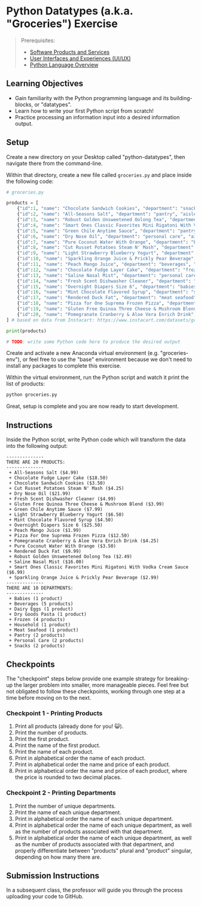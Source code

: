 # Python Datatypes (a.k.a. "Groceries") Exercise

> Prerequisites:
>   + [Software Products and Services](/units/unit-1.md)
>   + [User Interfaces and Experiences (UI/UX)](/units/unit-2.md)
>   + [Python Language Overview](/units/unit-3.md)

## Learning Objectives

  + Gain familiarity with the Python programming language and its building-blocks, or "datatypes".
  + Learn how to write your first Python script from scratch!
  + Practice processing an information input into a desired information output.


## Setup

Create a new directory on your Desktop called "python-datatypes", then navigate there from the command-line.

Within that directory, create a new file called `groceries.py` and place inside the following code:

```python
# groceries.py

products = [
    {"id":1, "name": "Chocolate Sandwich Cookies", "department": "snacks", "aisle": "cookies cakes", "price": 3.50},
    {"id":2, "name": "All-Seasons Salt", "department": "pantry", "aisle": "spices seasonings", "price": 4.99},
    {"id":3, "name": "Robust Golden Unsweetened Oolong Tea", "department": "beverages", "aisle": "tea", "price": 2.49},
    {"id":4, "name": "Smart Ones Classic Favorites Mini Rigatoni With Vodka Cream Sauce", "department": "frozen", "aisle": "frozen meals", "price": 6.99},
    {"id":5, "name": "Green Chile Anytime Sauce", "department": "pantry", "aisle": "marinades meat preparation", "price": 7.99},
    {"id":6, "name": "Dry Nose Oil", "department": "personal care", "aisle": "cold flu allergy", "price": 21.99},
    {"id":7, "name": "Pure Coconut Water With Orange", "department": "beverages", "aisle": "juice nectars", "price": 3.50},
    {"id":8, "name": "Cut Russet Potatoes Steam N' Mash", "department": "frozen", "aisle": "frozen produce", "price": 4.25},
    {"id":9, "name": "Light Strawberry Blueberry Yogurt", "department": "dairy eggs", "aisle": "yogurt", "price": 6.50},
    {"id":10, "name": "Sparkling Orange Juice & Prickly Pear Beverage", "department": "beverages", "aisle": "water seltzer sparkling water", "price": 2.99},
    {"id":11, "name": "Peach Mango Juice", "department": "beverages", "aisle": "refrigerated", "price": 1.99},
    {"id":12, "name": "Chocolate Fudge Layer Cake", "department": "frozen", "aisle": "frozen dessert", "price": 18.50},
    {"id":13, "name": "Saline Nasal Mist", "department": "personal care", "aisle": "cold flu allergy", "price": 16.00},
    {"id":14, "name": "Fresh Scent Dishwasher Cleaner", "department": "household", "aisle": "dish detergents", "price": 4.99},
    {"id":15, "name": "Overnight Diapers Size 6", "department": "babies", "aisle": "diapers wipes", "price": 25.50},
    {"id":16, "name": "Mint Chocolate Flavored Syrup", "department": "snacks", "aisle": "ice cream toppings", "price": 4.50},
    {"id":17, "name": "Rendered Duck Fat", "department": "meat seafood", "aisle": "poultry counter", "price": 9.99},
    {"id":18, "name": "Pizza for One Suprema Frozen Pizza", "department": "frozen", "aisle": "frozen pizza", "price": 12.50},
    {"id":19, "name": "Gluten Free Quinoa Three Cheese & Mushroom Blend", "department": "dry goods pasta", "aisle": "grains rice dried goods", "price": 3.99},
    {"id":20, "name": "Pomegranate Cranberry & Aloe Vera Enrich Drink", "department": "beverages", "aisle": "juice nectars", "price": 4.25}
] # based on data from Instacart: https://www.instacart.com/datasets/grocery-shopping-2017

print(products)

# TODO: write some Python code here to produce the desired output
```

Create and activate a new Anaconda virtual environment (e.g. "groceries-env"), or feel free to use the "base" environment because we don't need to install any packages to complete this exercise.

Within the virtual environment, run the Python script and watch it print the list of products:

```sh
python groceries.py
```

Great, setup is complete and you are now ready to start development.

## Instructions

Inside the Python script, write Python code which will transform the data into the following output:

    --------------
    THERE ARE 20 PRODUCTS:
    --------------
     + All-Seasons Salt ($4.99)
     + Chocolate Fudge Layer Cake ($18.50)
     + Chocolate Sandwich Cookies ($3.50)
     + Cut Russet Potatoes Steam N' Mash ($4.25)
     + Dry Nose Oil ($21.99)
     + Fresh Scent Dishwasher Cleaner ($4.99)
     + Gluten Free Quinoa Three Cheese & Mushroom Blend ($3.99)
     + Green Chile Anytime Sauce ($7.99)
     + Light Strawberry Blueberry Yogurt ($6.50)
     + Mint Chocolate Flavored Syrup ($4.50)
     + Overnight Diapers Size 6 ($25.50)
     + Peach Mango Juice ($1.99)
     + Pizza For One Suprema Frozen Pizza ($12.50)
     + Pomegranate Cranberry & Aloe Vera Enrich Drink ($4.25)
     + Pure Coconut Water With Orange ($3.50)
     + Rendered Duck Fat ($9.99)
     + Robust Golden Unsweetened Oolong Tea ($2.49)
     + Saline Nasal Mist ($16.00)
     + Smart Ones Classic Favorites Mini Rigatoni With Vodka Cream Sauce ($6.99)
     + Sparkling Orange Juice & Prickly Pear Beverage ($2.99)
    --------------
    THERE ARE 10 DEPARTMENTS:
    --------------
     + Babies (1 product)
     + Beverages (5 products)
     + Dairy Eggs (1 product)
     + Dry Goods Pasta (1 product)
     + Frozen (4 products)
     + Household (1 product)
     + Meat Seafood (1 product)
     + Pantry (2 products)
     + Personal Care (2 products)
     + Snacks (2 products)

## Checkpoints

The "checkpoint" steps below provide one example strategy for breaking-up the larger problem into smaller, more manageable pieces. Feel free but not obligated to follow these checkpoints, working through one step at a time before moving on to the next.

### Checkpoint 1 - Printing Products

  1. Print all products (already done for you! :smiley_cat:).
  2. Print the number of products.
  3. Print the first product.
  4. Print the name of the first product.
  5. Print the name of each product.
  6. Print in alphabetical order the name of each product.
  7. Print in alphabetical order the name and price of each product.
  8. Print in alphabetical order the name and price of each product, where the price is rounded to two decimal places.

### Checkpoint 2 - Printing Departments

  1. Print the number of unique departments.
  2. Print the name of each unique department.
  3. Print in alphabetical order the name of each unique department.
  4. Print in alphabetical order the name of each unique department, as well as the number of products associated with that department.
  5. Print in alphabetical order the name of each unique department, as well as the number of products associated with that department, and properly differentiate between "products" plural and "product" singular, depending on how many there are.

## Submission Instructions

In a subsequent class, the professor will guide you through the process uploading your code to GitHub.
